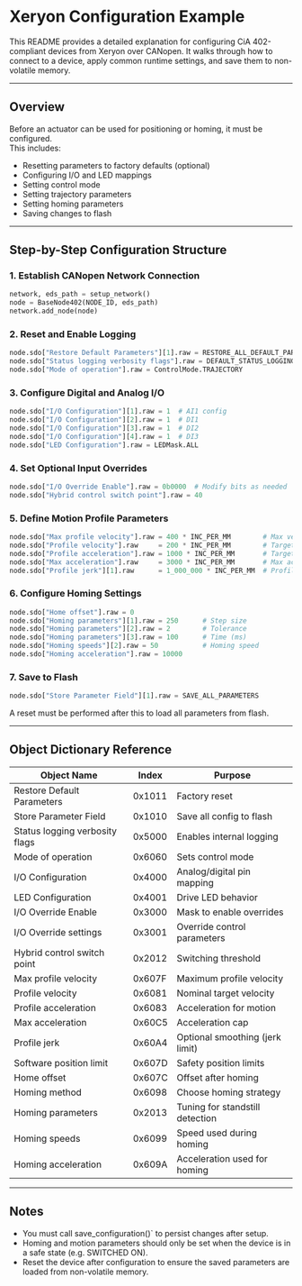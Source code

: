 # Xeryon Configuration Example

This README provides a detailed explanation for configuring CiA 402-compliant devices from Xeryon over CANopen. It walks through how to connect to a device, apply common runtime settings, and save them to non-volatile memory.

---

## Overview

Before an actuator can be used for positioning or homing, it must be configured.<br>
This includes:
* Resetting parameters to factory defaults (optional)
* Configuring I/O and LED mappings
* Setting control mode
* Setting trajectory parameters
* Setting homing parameters
* Saving changes to flash

---

## Step-by-Step Configuration Structure

### 1. Establish CANopen Network Connection

```python
network, eds_path = setup_network()
node = BaseNode402(NODE_ID, eds_path)
network.add_node(node)
```

### 2. Reset and Enable Logging

```python
node.sdo["Restore Default Parameters"][1].raw = RESTORE_ALL_DEFAULT_PARAMETERS
node.sdo["Status logging verbosity flags"].raw = DEFAULT_STATUS_LOGGING
node.sdo["Mode of operation"].raw = ControlMode.TRAJECTORY
```

### 3. Configure Digital and Analog I/O

```python
node.sdo["I/O Configuration"][1].raw = 1  # AI1 config
node.sdo["I/O Configuration"][2].raw = 1  # DI1
node.sdo["I/O Configuration"][3].raw = 1  # DI2
node.sdo["I/O Configuration"][4].raw = 1  # DI3
node.sdo["LED Configuration"].raw = LEDMask.ALL
```

### 4. Set Optional Input Overrides

```python
node.sdo["I/O Override Enable"].raw = 0b0000  # Modify bits as needed
node.sdo["Hybrid control switch point"].raw = 40
```

### 5. Define Motion Profile Parameters

```python
node.sdo["Max profile velocity"].raw = 400 * INC_PER_MM        # Max velocity (inc/s)         | 400 mm/s
node.sdo["Profile velocity"].raw     = 200 * INC_PER_MM        # Target velocity (inc/s)      | 200 mm/s
node.sdo["Profile acceleration"].raw = 1000 * INC_PER_MM       # Target acceleration (inc/s²) | 1000 mm/s²
node.sdo["Max acceleration"].raw     = 3000 * INC_PER_MM       # Max acceleration (inc/s²)    | 3000 mm/s²
node.sdo["Profile jerk"][1].raw      = 1_000_000 * INC_PER_MM  # Profile Jerk (inc/s³)        | 1_000_000 mm/s³
```

### 6. Configure Homing Settings

```python
node.sdo["Home offset"].raw = 0
node.sdo["Homing parameters"][1].raw = 250      # Step size
node.sdo["Homing parameters"][2].raw = 2        # Tolerance
node.sdo["Homing parameters"][3].raw = 100      # Time (ms)
node.sdo["Homing speeds"][2].raw = 50           # Homing speed
node.sdo["Homing acceleration"].raw = 10000
```

### 7. Save to Flash

```python
node.sdo["Store Parameter Field"][1].raw = SAVE_ALL_PARAMETERS
```

A reset must be performed after this to load all parameters from flash.

---

## Object Dictionary Reference

| Object Name                    | Index  | Purpose                         |
| ------------------------------ | ------ | ------------------------------- |
| Restore Default Parameters     | 0x1011 | Factory reset                   |
| Store Parameter Field          | 0x1010 | Save all config to flash        |
| Status logging verbosity flags | 0x5000 | Enables internal logging        |
| Mode of operation              | 0x6060 | Sets control mode               |
| I/O Configuration              | 0x4000 | Analog/digital pin mapping      |
| LED Configuration              | 0x4001 | Drive LED behavior              |
| I/O Override Enable            | 0x3000 | Mask to enable overrides        |
| I/O Override settings          | 0x3001 | Override control parameters     |
| Hybrid control switch point    | 0x2012 | Switching threshold             |
| Max profile velocity           | 0x607F | Maximum profile velocity        |
| Profile velocity               | 0x6081 | Nominal target velocity         |
| Profile acceleration           | 0x6083 | Acceleration for motion         |
| Max acceleration               | 0x60C5 | Acceleration cap                |
| Profile jerk                   | 0x60A4 | Optional smoothing (jerk limit) |
| Software position limit        | 0x607D | Safety position limits          |
| Home offset                    | 0x607C | Offset after homing             |
| Homing method                  | 0x6098 | Choose homing strategy          |
| Homing parameters              | 0x2013 | Tuning for standstill detection |
| Homing speeds                  | 0x6099 | Speed used during homing        |
| Homing acceleration            | 0x609A | Acceleration used for homing    |

---

## Notes

* You must call save_configuration()` to persist changes after setup.
* Homing and motion parameters should only be set when the device is in a safe state (e.g. SWITCHED ON).
* Reset the device after configuration to ensure the saved parameters are loaded from non-volatile memory.
